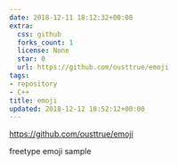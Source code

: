 ```yaml
---
date: 2018-12-11 18:12:32+00:00
extra:
  css: github
  forks_count: 1
  license: None
  star: 0
  url: https://github.com/ousttrue/emoji
tags:
- repository
- C++
title: emoji
updated: 2018-12-12 18:52:12+00:00
---
```


<https://github.com/ousttrue/emoji>

freetype emoji sample
